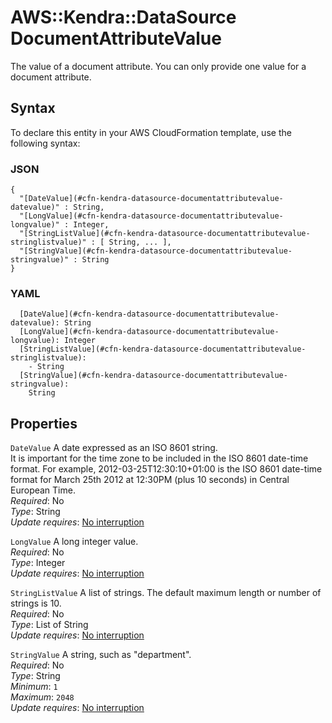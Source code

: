 # AWS::Kendra::DataSource DocumentAttributeValue<a name="aws-properties-kendra-datasource-documentattributevalue"></a>

The value of a document attribute\. You can only provide one value for a document attribute\.

## Syntax<a name="aws-properties-kendra-datasource-documentattributevalue-syntax"></a>

To declare this entity in your AWS CloudFormation template, use the following syntax:

### JSON<a name="aws-properties-kendra-datasource-documentattributevalue-syntax.json"></a>

```
{
  "[DateValue](#cfn-kendra-datasource-documentattributevalue-datevalue)" : String,
  "[LongValue](#cfn-kendra-datasource-documentattributevalue-longvalue)" : Integer,
  "[StringListValue](#cfn-kendra-datasource-documentattributevalue-stringlistvalue)" : [ String, ... ],
  "[StringValue](#cfn-kendra-datasource-documentattributevalue-stringvalue)" : String
}
```

### YAML<a name="aws-properties-kendra-datasource-documentattributevalue-syntax.yaml"></a>

```
  [DateValue](#cfn-kendra-datasource-documentattributevalue-datevalue): String
  [LongValue](#cfn-kendra-datasource-documentattributevalue-longvalue): Integer
  [StringListValue](#cfn-kendra-datasource-documentattributevalue-stringlistvalue):
    - String
  [StringValue](#cfn-kendra-datasource-documentattributevalue-stringvalue):
    String
```

## Properties<a name="aws-properties-kendra-datasource-documentattributevalue-properties"></a>

`DateValue` <a name="cfn-kendra-datasource-documentattributevalue-datevalue"></a>
A date expressed as an ISO 8601 string\.  
It is important for the time zone to be included in the ISO 8601 date\-time format\. For example, 2012\-03\-25T12:30:10\+01:00 is the ISO 8601 date\-time format for March 25th 2012 at 12:30PM \(plus 10 seconds\) in Central European Time\.  
_Required_: No  
_Type_: String  
_Update requires_: [No interruption](https://docs.aws.amazon.com/AWSCloudFormation/latest/UserGuide/using-cfn-updating-stacks-update-behaviors.html#update-no-interrupt)

`LongValue` <a name="cfn-kendra-datasource-documentattributevalue-longvalue"></a>
A long integer value\.  
_Required_: No  
_Type_: Integer  
_Update requires_: [No interruption](https://docs.aws.amazon.com/AWSCloudFormation/latest/UserGuide/using-cfn-updating-stacks-update-behaviors.html#update-no-interrupt)

`StringListValue` <a name="cfn-kendra-datasource-documentattributevalue-stringlistvalue"></a>
A list of strings\. The default maximum length or number of strings is 10\.  
_Required_: No  
_Type_: List of String  
_Update requires_: [No interruption](https://docs.aws.amazon.com/AWSCloudFormation/latest/UserGuide/using-cfn-updating-stacks-update-behaviors.html#update-no-interrupt)

`StringValue` <a name="cfn-kendra-datasource-documentattributevalue-stringvalue"></a>
A string, such as "department"\.  
_Required_: No  
_Type_: String  
_Minimum_: `1`  
_Maximum_: `2048`  
_Update requires_: [No interruption](https://docs.aws.amazon.com/AWSCloudFormation/latest/UserGuide/using-cfn-updating-stacks-update-behaviors.html#update-no-interrupt)
